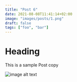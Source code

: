 ```yaml
---
title: "Post 6"
date: 2021-08-08T11:41:14+02:00
image: "images/posts/1.png"
draft: false
tags: ["foo", "bar"]
---
```


# Heading
This is a sample Post copy 

![image alt text](/images/posts/1.png)
